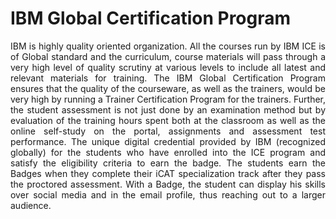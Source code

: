 # IBM Global Certification Program

<p align="justify">
IBM is highly quality oriented organization. All the courses run by IBM ICE is of Global standard and the curriculum,
course materials will pass through a very high level of quality scrutiny at various levels to include all latest and
relevant materials for training. The IBM Global Certification Program ensures that the quality of the courseware, as
well as the trainers, would be very high by running a Trainer Certification Program for the trainers. Further, the student
assessment is not just done by an examination method but by evaluation of the training hours spent both at the classroom as
well as the online self-study on the portal, assignments and assessment test performance. The unique digital credential
provided by IBM (recognized globally) for the students who have enrolled into the ICE program and satisfy the eligibility
criteria to earn the badge. The students earn the Badges when they complete their iCAT specialization track after they pass
the proctored assessment. With a Badge, the student can display his skills over social media and in the email profile, thus
reaching out to a larger audience.
</p>
